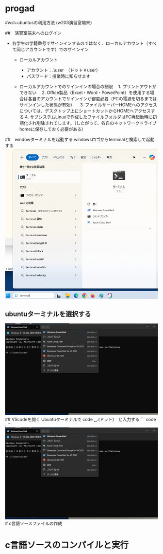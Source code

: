 # progad

#wsl+ubuntusの利用方法 (w203演習室端末） 

##　演習室端末へのログイン
* 各学生の学籍番号でサインインするのではなく、ローカルアカウント（すべて同じアカウントです）でのサインイン
  * ローカルアカウント
    * アカウント：.\user　（ドット￥user）
    * パスワード：授業時に知らせます　　　　　　　　　

  * ローカルアカウントでのサインインの場合の制限
  　1. プリントアウトができない
  　2. Office製品（Excel・Word・PowerPoint）を使用する場合は各自のアカウントでサインインが都度必要（PCの電源を切るまではサインインした状態が有効）
  　3. ファイルサーバーHOMEへのアクセスについては、デスクトップ上にショートカットからHOMEへアクセスする
    4. サブシステムLinuxで作成したファイルフォルダはPC再起動時に初期化され削除されてします。（したがって、各自のネットワークドライブhomeに保存しておく必要がある）

##　windowターミナルを起動する
 windowsロゴからterminalと検索して起動する<img src="./screenshots/searchterminal.png" alt="サンプル画像" width="600">
##  ubuntuターミナルを選択する
<img src="./screenshots/select_ubuntu.png" alt="サンプル画像" width="600">
##  VScodeを開く
Ubuntuターミナルで code ␣.(ドット)　と入力する
```
code .
```
<img src="./screenshots/select_ubuntu.png" alt="サンプル画像" width="600">
# c言語ソースファイルの作成

# c言語ソースのコンパイルと実行
